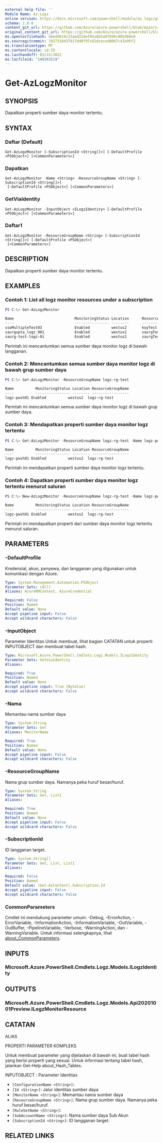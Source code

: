 ```yaml
---
external help file: ''
Module Name: Az.Logz
online version: https://docs.microsoft.com/powershell/module/az.logz/get-azlogzmonitor
schema: 2.0.0
content_git_url: https://github.com/Azure/azure-powershell/blob/main/src/Logz/help/Get-AzLogzMonitor.md
original_content_git_url: https://github.com/Azure/azure-powershell/blob/main/src/Logz/help/Get-AzLogzMonitor.md
ms.openlocfilehash: e6edd619c33aed224ef05a6b5a97b96c005d8de9
ms.sourcegitcommit: 1927316437817d48f97c62dceced0067c41b95f2
ms.translationtype: MT
ms.contentlocale: id-ID
ms.lasthandoff: 03/15/2022
ms.locfileid: "140393519"
---
```

# Get-AzLogzMonitor

## SYNOPSIS
Dapatkan properti sumber daya monitor tertentu.

## SYNTAX

### Daftar (Default)
```
Get-AzLogzMonitor [-SubscriptionId <String[]>] [-DefaultProfile <PSObject>] [<CommonParameters>]
```

### Dapatkan
```
Get-AzLogzMonitor -Name <String> -ResourceGroupName <String> [-SubscriptionId <String[]>]
 [-DefaultProfile <PSObject>] [<CommonParameters>]
```

### GetViaIdentity
```
Get-AzLogzMonitor -InputObject <ILogzIdentity> [-DefaultProfile <PSObject>] [<CommonParameters>]
```

### Daftar1
```
Get-AzLogzMonitor -ResourceGroupName <String> [-SubscriptionId <String[]>] [-DefaultProfile <PSObject>]
 [<CommonParameters>]
```

## DESCRIPTION
Dapatkan properti sumber daya monitor tertentu.

## EXAMPLES

### Contoh 1:  List all logz monitor resources under a subscription
```powershell
PS C:\> Get-AzLogzMonitor

Name                            MonitoringStatus Location      ResourceGroupName
----                            ---------------- --------      -----------------
ssoMultipleTest03               Enabled          westus2       koyTest
saurgupta_logz_001              Enabled          westus2       saurgTest
saurg-test-logz-01              Enabled          westus2       saurgTest
```

Perintah ini mencantumkan semua sumber daya monitor logz di bawah langganan.

### Contoh 2: Mencantumkan semua sumber daya monitor logz di bawah grup sumber daya
```powershell
PS C:\> Get-AzLogzMonitor -ResourceGroupName logz-rg-test

Name          MonitoringStatus Location ResourceGroupName
----          ---------------- -------- -----------------
logz-pwsh01 Enabled          westus2  logz-rg-test
```

Perintah ini mencantumkan semua sumber daya monitor logz di bawah grup sumber daya.

### Contoh 3: Mendapatkan properti sumber daya monitor logz tertentu
```powershell
PS C:\> Get-AzLogzMonitor -ResourceGroupName logz-rg-test -Name logz-pwsh01

Name          MonitoringStatus Location ResourceGroupName
----          ---------------- -------- -----------------
logz-pwsh01 Enabled          westus2  logz-rg-test
```

Perintah ini mendapatkan properti sumber daya monitor logz tertentu.

### Contoh 4: Dapatkan properti sumber daya monitor logz tertentu menurut saluran
```powershell
PS C:\> New-AzLogzMonitor -ResourceGroupName logz-rg-test -Name logz-pwsh01 -Location 'westus2' -PlanBillingCycle 'Monthly' -PlanUsageType 'PAYG' -PlanDetail '100gb14days' -PlanEffectiveDate (Get-Date -AsUTC) -UserInfoEmailAddress 'xxxxx@microsoft.com' -UserInfoPhoneNumber 'xxxxxxxx' -UserInfoFirstName 'xxx' -UserInfoLastName 'xxx' | Get-AzLogzMonitor

Name          MonitoringStatus Location ResourceGroupName
----          ---------------- -------- -----------------
logz-pwsh01 Enabled          westus2  logz-rg-test
```

Perintah ini mendapatkan properti dari sumber daya monitor logz tertentu menurut saluran.

## PARAMETERS

### -DefaultProfile
Kredensial, akun, penyewa, dan langganan yang digunakan untuk komunikasi dengan Azure.

```yaml
Type: System.Management.Automation.PSObject
Parameter Sets: (All)
Aliases: AzureRMContext, AzureCredential

Required: False
Position: Named
Default value: None
Accept pipeline input: False
Accept wildcard characters: False
```

### -InputObject
Parameter Identitas Untuk membuat, lihat bagian CATATAN untuk properti INPUTOBJECT dan membuat tabel hash.

```yaml
Type: Microsoft.Azure.PowerShell.Cmdlets.Logz.Models.ILogzIdentity
Parameter Sets: GetViaIdentity
Aliases:

Required: True
Position: Named
Default value: None
Accept pipeline input: True (ByValue)
Accept wildcard characters: False
```

### -Nama
Memantau nama sumber daya

```yaml
Type: System.String
Parameter Sets: Get
Aliases: MonitorName

Required: True
Position: Named
Default value: None
Accept pipeline input: False
Accept wildcard characters: False
```

### -ResourceGroupName
Nama grup sumber daya.
Namanya peka huruf besar/huruf.

```yaml
Type: System.String
Parameter Sets: Get, List1
Aliases:

Required: True
Position: Named
Default value: None
Accept pipeline input: False
Accept wildcard characters: False
```

### -SubscriptionId
ID langganan target.

```yaml
Type: System.String[]
Parameter Sets: Get, List, List1
Aliases:

Required: False
Position: Named
Default value: (Get-AzContext).Subscription.Id
Accept pipeline input: False
Accept wildcard characters: False
```

### CommonParameters
Cmdlet ini mendukung parameter umum: -Debug, -ErrorAction, -ErrorVariable, -InformationAction, -InformationVariable, -OutVariable, -OutBuffer, -PipelineVariable, -Verbose, -WarningAction, dan -WarningVariable. Untuk informasi selengkapnya, lihat [about_CommonParameters](http://go.microsoft.com/fwlink/?LinkID=113216).

## INPUTS

### Microsoft.Azure.PowerShell.Cmdlets.Logz.Models.ILogzIdentity

## OUTPUTS

### Microsoft.Azure.PowerShell.Cmdlets.Logz.Models.Api20201001Preview.ILogzMonitorResource

## CATATAN

ALIAS

PROPERTI PARAMETER KOMPLEKS

Untuk membuat parameter yang dijelaskan di bawah ini, buat tabel hash yang berisi properti yang sesuai. Untuk informasi tentang tabel hash, jalankan Get-Help about_Hash_Tables.


INPUTOBJECT <ILogzIdentity>: Parameter Identitas
  - `[ConfigurationName <String>]`: 
  - `[Id <String>]`: Jalur identitas sumber daya
  - `[MonitorName <String>]`: Memantau nama sumber daya
  - `[ResourceGroupName <String>]`: Nama grup sumber daya. Namanya peka huruf besar/huruf.
  - `[RuleSetName <String>]`: 
  - `[SubAccountName <String>]`: Nama sumber daya Sub Akun
  - `[SubscriptionId <String>]`: ID langganan target.

## RELATED LINKS

